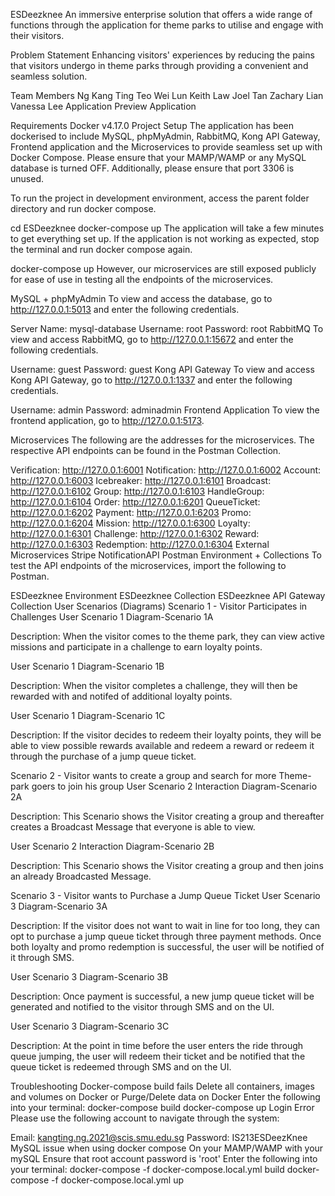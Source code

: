 ESDeezknee
An immersive enterprise solution that offers a wide range of functions through the application for theme parks to utilise and engage with their visitors.

Problem Statement
Enhancing visitors' experiences by reducing the pains that visitors undergo in theme parks through providing a convenient and seamless solution.

Team Members
Ng Kang Ting
Teo Wei Lun
Keith Law
Joel Tan
Zachary Lian
Vanessa Lee
Application Preview
Application


Requirements
Docker v4.17.0
Project Setup
The application has been dockerised to include MySQL, phpMyAdmin, RabbitMQ, Kong API Gateway, Frontend application and the Microservices to provide seamless set up with Docker Compose. Please ensure that your MAMP/WAMP or any MySQL database is turned OFF. Additionally, please ensure that port 3306 is unused.

To run the project in development environment, access the parent folder directory and run docker compose.

cd ESDeezknee
docker-compose up
The application will take a few minutes to get everything set up. If the application is not working as expected, stop the terminal and run docker compose again.

docker-compose up
However, our microservices are still exposed publicly for ease of use in testing all the endpoints of the microservices.

MySQL + phpMyAdmin
To view and access the database, go to http://127.0.0.1:5013 and enter the following credentials.

Server Name: mysql-database
Username: root
Password: root
RabbitMQ
To view and access RabbitMQ, go to http://127.0.0.1:15672 and enter the following credentials.

Username: guest
Password: guest
Kong API Gateway
To view and access Kong API Gateway, go to http://127.0.0.1:1337 and enter the following credentials.

Username: admin
Password: adminadmin
Frontend Application
To view the frontend application, go to http://127.0.0.1:5173.

Microservices
The following are the addresses for the microservices. The respective API endpoints can be found in the Postman Collection.

Verification: http://127.0.0.1:6001
Notification: http://127.0.0.1:6002
Account: http://127.0.0.1:6003
Icebreaker: http://127.0.0.1:6101
Broadcast: http://127.0.0.1:6102
Group: http://127.0.0.1:6103
HandleGroup: http://127.0.0.1:6104
Order: http://127.0.0.1:6201
QueueTicket: http://127.0.0.1:6202
Payment: http://127.0.0.1:6203
Promo: http://127.0.0.1:6204
Mission: http://127.0.0.1:6300
Loyalty: http://127.0.0.1:6301
Challenge: http://127.0.0.1:6302
Reward: http://127.0.0.1:6303
Redemption: http://127.0.0.1:6304
External Microservices
Stripe
NotificationAPI
Postman Environment + Collections
To test the API endpoints of the microservices, import the following to Postman.

ESDeezknee Environment
ESDeezknee Collection
ESDeezknee API Gateway Collection
User Scenarios (Diagrams)
Scenario 1 - Visitor Participates in Challenges
User Scenario 1 Diagram-Scenario 1A

Description: When the visitor comes to the theme park, they can view active missions and participate in a challenge to earn loyalty points.

User Scenario 1 Diagram-Scenario 1B

Description: When the visitor completes a challenge, they will then be rewarded with and notifed of additional loyalty points.

User Scenario 1 Diagram-Scenario 1C

Description: If the visitor decides to redeem their loyalty points, they will be able to view possible rewards available and redeem a reward or redeem it through the purchase of a jump queue ticket.

Scenario 2 - Visitor wants to create a group and search for more Theme-park goers to join his group
User Scenario 2 Interaction Diagram-Scenario 2A

Description: This Scenario shows the Visitor creating a group and thereafter creates a Broadcast Message that everyone is able to view.

User Scenario 2 Interaction Diagram-Scenario 2B

Description: This Scenario shows the Visitor creating a group and then joins an already Broadcasted Message.

Scenario 3 - Visitor wants to Purchase a Jump Queue Ticket
User Scenario 3 Diagram-Scenario 3A

Description: If the visitor does not want to wait in line for too long, they can opt to purchase a jump queue ticket through three payment methods. Once both loyalty and promo redemption is successful, the user will be notified of it through SMS.

User Scenario 3 Diagram-Scenario 3B

Description: Once payment is successful, a new jump queue ticket will be generated and notified to the visitor through SMS and on the UI.

User Scenario 3 Diagram-Scenario 3C

Description: At the point in time before the user enters the ride through queue jumping, the user will redeem their ticket and be notified that the queue ticket is redeemed through SMS and on the UI.

Troubleshooting
Docker-compose build fails
Delete all containers, images and volumes on Docker or Purge/Delete data on Docker
Enter the following into your terminal:
docker-compose build
docker-compose up
Login Error
Please use the following account to navigate through the system:

Email: kangting.ng.2021@scis.smu.edu.sg
Password: IS213ESDeezKnee
MySQL issue when using docker compose
On your MAMP/WAMP with your mySQL
Ensure that root account password is 'root'
Enter the following into your terminal:
docker-compose -f docker-compose.local.yml build
docker-compose -f docker-compose.local.yml up
